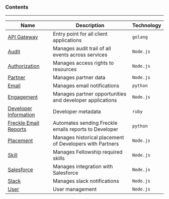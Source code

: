 ### Contents
***

| **Name**        | **Description**                               | **Technology** |                    
|-----------------|--------------------------------------------------|----------------|
| [API Gateway](https://github.com/andela/micro-api-gateway)     | Entry point for all client applications          | `golang`       |
| [Audit](https://github.com/andela/micro-audit-service)| Manages audit trail of all events across services | `Node.js`   |
| [Authorization](https://github.com/andela/micro-authorization-service)   | Manages access rights to resources               | `Node.js`   |
| [Partner](https://github.com/andela/micro-partner-service)          | Manages partner data                            | `Node.js`   |
| [Email](https://github.com/andela/micro-email-notification)           | Manages email notifications                      | `python`       |
| [Engagement](https://github.com/andela/micro-engagement-service)      | Manages partner opportunities and developer applications                     | `Node.js`   |
| [Developer Information](https://github.com/andela/micro-fellow-information-service) | Developer metadata                         | `ruby`         |
| [Freckle Email Reports](https://github.com/andela/micro-freckle-report-service) | Automates sending Freckle emails reports to Developer | `python`   |
| [Placement](https://github.com/andela/micro-placement-service)       | Manages historical placement of Developers with Partners        | `Node.js`   |
| [Skill](https://github.com/andela/micro-skills-service)           | Manages Fellowship required skills               | `Node.js`   |
| [Salesforce](https://github.com/andela/micro-salesforce-service)      | Manages integration with Salesforce              | `Node.js`   |
| [Slack](https://github.com/andela/micro-slack-notification-service)           | Manages slack notifications                      | `Node.js`   |
| [User](https://github.com/andela/user-service)             | User management                                  | `Node.js`       |
